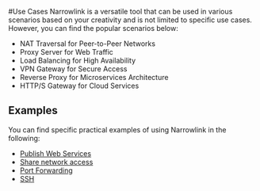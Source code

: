 #Use Cases
Narrowlink is a versatile tool that can be used in various scenarios based on your creativity and is not limited to specific use cases. However, you can find the popular scenarios below:

- NAT Traversal for Peer-to-Peer Networks
- Proxy Server for Web Traffic
- Load Balancing for High Availability
- VPN Gateway for Secure Access
- Reverse Proxy for Microservices Architecture
- HTTP/S Gateway for Cloud Services

## Examples
You can find specific practical examples of using Narrowlink in the following:

- [Publish Web Services](/agent/publish/)
- [Share network access](/client/proxy/)
- [Port Forwarding](/client/port-forwarding/)
- [SSH](/client/connect/)

